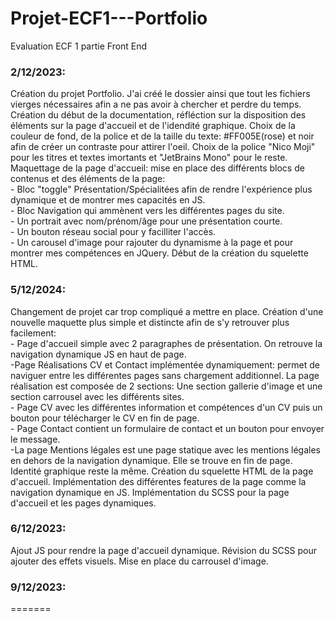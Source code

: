 # Projet-ECF1---Portfolio
Evaluation ECF 1 partie Front End


### 2/12/2023:
Création du projet Portfolio. J'ai créé le dossier ainsi que tout les fichiers vierges nécessaires afin a ne pas avoir à chercher et perdre du temps.
Création du début de la documentation, réfléction sur la  disposition des éléments sur la page d'accueil et de l'idendité graphique. Choix de la couleur de fond, de la police et de la taille du texte: #FF005E(rose) et noir afin de créer un contraste pour attirer l'oeil. Choix de la police "Nico Moji" pour les titres et textes imortants et "JetBrains Mono" pour le reste. 
Maquettage de la page d'accueil: mise en place des différents blocs de contenus et des éléments de la page:
    <br>- Bloc "toggle" Présentation/Spécialitées afin de rendre l'expérience plus dynamique et de montrer mes capacités en JS.
    <br>- Bloc Navigation qui ammènent vers les différentes pages du site.
    <br>- Un portrait avec nom/prénom/âge pour une présentation courte.
    <br>- Un bouton réseau social pour y facilliter l'accès.
    <br>- Un carousel d'image pour rajouter du dynamisme à la page et pour montrer mes compétences en JQuery.
Début de la création du squelette HTML.

### 5/12/2024:
Changement de projet car trop compliqué a mettre en place. Création d'une nouvelle maquette plus simple et distincte afin de s'y retrouver plus facilement:
    <br>- Page d'accueil simple avec 2 paragraphes de présentation. On retrouve la navigation dynamique JS en haut de page.
    <br>-Page Réalisations CV et Contact implémentée dynamiquement: permet de naviguer entre les différentes pages sans chargement additionnel. La page réalisation est composée de 2 sections: Une section gallerie d'image et une section carrousel avec les différents sites.
    <br>- Page CV avec les différentes information et compétences d'un CV puis un bouton pour télécharger le CV en fin de page.
    <br>- Page Contact contient un formulaire de contact et un bouton pour envoyer le message.
    <br>-La page Mentions légales est une page statique avec les mentions légales en dehors de la navigation dynamique. Elle se trouve en fin de page.
Identité graphique reste la même.
Création du squelette HTML de la page d'accueil. Implémentation des différentes features de la page comme la navigation dynamique en JS. Implémentation du SCSS pour la page d'accueil et les pages dynamiques.

### 6/12/2023:
Ajout JS pour rendre la page d'accueil dynamique. Révision du SCSS pour ajouter des effets visuels. Mise en place du carrousel d'image.

### 9/12/2023:
=======

